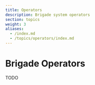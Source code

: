 ```yaml
---
title: Operators
description: Brigade system operators
section: topics
weight: 3
aliases:
  - /index.md
  - /topics/operators/index.md
---
```


# Brigade Operators

TODO
